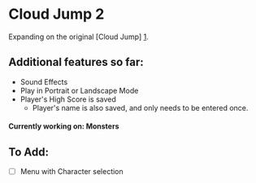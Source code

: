 Cloud Jump 2
================

Expanding on the original [Cloud Jump] [1].

Additional features so far:
------
* Sound Effects
* Play in Portrait or Landscape Mode
* Player's High Score is saved
	* Player's name is also saved, and only needs to be entered once.

#### Currently working on: **Monsters**

To Add:
------
- [ ] Menu with Character selection

[1]: https://gist.github.com/BashedCrab/9098744
